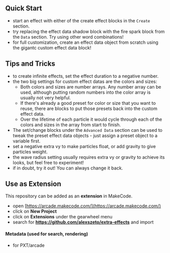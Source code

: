## Quick Start

- start an effect with either of the create effect blocks in the `Create` section.
- try replacing the effect data shadow block with the fire spark block from the `Data` section. Try using other word combinations!
- for full customization, create an effect data object from scratch using the gigantc custom effect data block!

## Tips and Tricks

- to create infinite effects, set the effect duration to a negative number.
- the two big settings for custom effect datas are the colors and sizes:
    - Both colors and sizes are number arrays. Any number array can be used, although putting random numbers into the color array is usually not very helpful.    
    - If there's already a good preset for color or size that you want to reuse, there are blocks to put those presets back into the custom effect data.
    - Over the lifetime of each particle it would cycle through each of the colors and sizes in the array from start to finish.
- The set/change blocks under the `Advanced Data` section can be used to tweak the preset effect data objects - just assign a preset object to a variable first.
- set a negative extra vy to make particles float, or add gravity to give particles weight.
- the wave radius setting usually requires extra vy or gravity to achieve its looks, but feel free to experiment!
- if in doubt, try it out! You can always change it back.

## Use as Extension

This repository can be added as an **extension** in MakeCode.

* open [https://arcade.makecode.com/](https://arcade.makecode.com/)
* click on **New Project**
* click on **Extensions** under the gearwheel menu
* search for **https://github.com/alexszeto/extra-effects** and import

#### Metadata (used for search, rendering)

* for PXT/arcade

